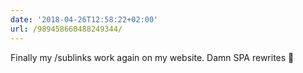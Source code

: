 ```yaml
---
date: '2018-04-26T12:58:22+02:00'
url: /989458660488249344/
---
```

Finally my /sublinks work again on my website. Damn SPA rewrites 🤪
